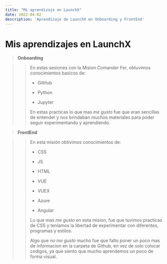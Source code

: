 ```yaml
---
title: "Mi aprendizaje en LaunchX"
date: 2022-04-02
description: 'Aprendizaje de LaunchX en Onboarding y FrontEnd'
---
```


# Mis aprendizajes en LaunchX 

> **Onboarding**

>> En estas sesiones con la Mision Comander Fer, obtuvimos conocimientos basicos de: 
>>
>> - GitHub 
>> 
>> - Python
>> 
>> - Jupyter
>> 
>> En estas practicas lo que mas *me gusto* fue que eran sencillas de entender y nos 
>> brindaban muchos materiales para poder seguir experimentando y aprendiendo. 

>**FrontEnd**

>> En esta misión obtivimos conocimientos de: 
>> 
>> - CSS
>> 
>> - JS
>> 
>> - HTML
>> 
>> - VUE
>> 
>> - VUEX
>> 
>> - Azure
>> 
>> - Angular
>> 
>> Lo que mas *me gusto* en esta mision, fue que tuvimos practicas de CSS y teniamos la libertad de experimentar
>> con diferentes, programas y estilos. 
>> 
>> Algo que *no me gusto* mucho fue que falto poner un poco mas de informacion en la carpeta de Github, en vez
>> de solo colocar codigos, ya que siento que mucho aprendemos un poco de forma visual. 
